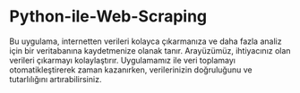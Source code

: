 # Python-ile-Web-Scraping

Bu uygulama, internetten verileri kolayca çıkarmanıza ve daha fazla analiz için bir veritabanına kaydetmenize olanak tanır. 
Arayüzümüz, ihtiyacınız olan verileri çıkarmayı kolaylaştırır. 
Uygulamamız ile veri toplamayı otomatikleştirerek zaman kazanırken, verilerinizin doğruluğunu ve tutarlılığını artırabilirsiniz.

